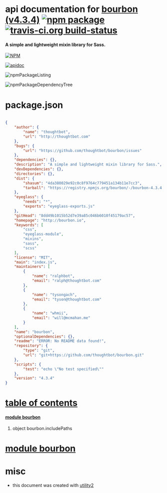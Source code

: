 # api documentation for  [bourbon (v4.3.4)](http://bourbon.io)  [![npm package](https://img.shields.io/npm/v/npmdoc-bourbon.svg?style=flat-square)](https://www.npmjs.org/package/npmdoc-bourbon) [![travis-ci.org build-status](https://api.travis-ci.org/npmdoc/node-npmdoc-bourbon.svg)](https://travis-ci.org/npmdoc/node-npmdoc-bourbon)
#### A simple and lightweight mixin library for Sass.

[![NPM](https://nodei.co/npm/bourbon.png?downloads=true)](https://www.npmjs.com/package/bourbon)

[![apidoc](https://npmdoc.github.io/node-npmdoc-bourbon/build/screenCapture.buildNpmdoc.browser._2Fhome_2Ftravis_2Fbuild_2Fnpmdoc_2Fnode-npmdoc-bourbon_2Ftmp_2Fbuild_2Fapidoc.html.png)](https://npmdoc.github.io/node-npmdoc-bourbon/build/apidoc.html)

![npmPackageListing](https://npmdoc.github.io/node-npmdoc-bourbon/build/screenCapture.npmPackageListing.svg)

![npmPackageDependencyTree](https://npmdoc.github.io/node-npmdoc-bourbon/build/screenCapture.npmPackageDependencyTree.svg)



# package.json

```json

{
    "author": {
        "name": "thoughtbot",
        "url": "http://thoughtbot.com"
    },
    "bugs": {
        "url": "https://github.com/thoughtbot/bourbon/issues"
    },
    "dependencies": {},
    "description": "A simple and lightweight mixin library for Sass.",
    "devDependencies": {},
    "directories": {},
    "dist": {
        "shasum": "4da380029e92c0c8f9764c779451a134b11e7cc3",
        "tarball": "https://registry.npmjs.org/bourbon/-/bourbon-4.3.4.tgz"
    },
    "eyeglass": {
        "needs": "*",
        "exports": "eyeglass-exports.js"
    },
    "gitHead": "8dd49b1015b52d7e39a85c046b6010f45179ac57",
    "homepage": "http://bourbon.io",
    "keywords": [
        "css",
        "eyeglass-module",
        "mixins",
        "sass",
        "scss"
    ],
    "license": "MIT",
    "main": "index.js",
    "maintainers": [
        {
            "name": "ralphbot",
            "email": "ralph@thoughtbot.com"
        },
        {
            "name": "tysongach",
            "email": "tyson@thoughtbot.com"
        },
        {
            "name": "whmii",
            "email": "will@mcmahan.me"
        }
    ],
    "name": "bourbon",
    "optionalDependencies": {},
    "readme": "ERROR: No README data found!",
    "repository": {
        "type": "git",
        "url": "git+https://github.com/thoughtbot/bourbon.git"
    },
    "scripts": {
        "test": "echo \"No test specified\""
    },
    "version": "4.3.4"
}
```



# <a name="apidoc.tableOfContents"></a>[table of contents](#apidoc.tableOfContents)

#### [module bourbon](#apidoc.module.bourbon)
1.  object <span class="apidocSignatureSpan">bourbon.</span>includePaths



# <a name="apidoc.module.bourbon"></a>[module bourbon](#apidoc.module.bourbon)



# misc
- this document was created with [utility2](https://github.com/kaizhu256/node-utility2)
